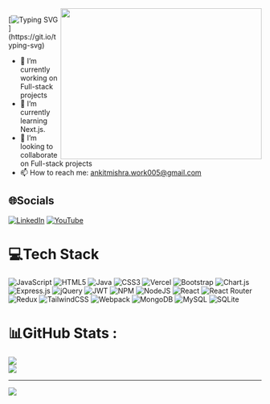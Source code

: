 <img align="right" height="300" width="400" src="https://media.giphy.com/media/u2pmTWUi0MXjyrMaVj/giphy.gif" />

[![Typing SVG](https://readme-typing-svg.demolab.com?font=Fira+Code&weight=900&size=35&duration=3500&pause=5&color=02F569CC&random=false&width=435&lines=Hi+%2C+I'm+Ankit;Connect+with+me+!)](https://git.io/typing-svg)
- 🔭 I’m currently working on Full-stack projects
- 🌱 I’m currently learning Next.js.
- 👯 I’m looking to collaborate on Full-stack projects
- 📫 How to reach me: [ankitmishra.work005@gmail.com](mailto:ankitmishra.work005@gmail.com)

## 🌐Socials
[![LinkedIn](https://img.shields.io/badge/LinkedIn-%230077B5.svg?logo=linkedin&logoColor=white)](https://linkedin.com/in/https://www.linkedin.com/in/ankit-ravindra-mishra-19050121a/) [![YouTube](https://img.shields.io/badge/YouTube-%23FF0000.svg?logo=YouTube&logoColor=white)](https://youtube.com/c/https://www.youtube.com/watch?v=5ijHB7JALrs&list=PLFtWhjbsuiVxU91FdglaOToy1VDobJ97N&pp=gAQBiAQB) 

# 💻Tech Stack
![JavaScript](https://img.shields.io/badge/javascript-%23323330.svg?style=for-the-badge&logo=javascript&logoColor=%23F7DF1E) ![HTML5](https://img.shields.io/badge/html5-%23E34F26.svg?style=for-the-badge&logo=html5&logoColor=white) ![Java](https://img.shields.io/badge/java-%23ED8B00.svg?style=for-the-badge&logo=java&logoColor=white) ![CSS3](https://img.shields.io/badge/css3-%231572B6.svg?style=for-the-badge&logo=css3&logoColor=white) ![Vercel](https://img.shields.io/badge/vercel-%23000000.svg?style=for-the-badge&logo=vercel&logoColor=white) ![Bootstrap](https://img.shields.io/badge/bootstrap-%23563D7C.svg?style=for-the-badge&logo=bootstrap&logoColor=white) ![Chart.js](https://img.shields.io/badge/chart.js-F5788D.svg?style=for-the-badge&logo=chart.js&logoColor=white) ![Express.js](https://img.shields.io/badge/express.js-%23404d59.svg?style=for-the-badge&logo=express&logoColor=%2361DAFB) ![jQuery](https://img.shields.io/badge/jquery-%230769AD.svg?style=for-the-badge&logo=jquery&logoColor=white) ![JWT](https://img.shields.io/badge/JWT-black?style=for-the-badge&logo=JSON%20web%20tokens) ![NPM](https://img.shields.io/badge/NPM-%23000000.svg?style=for-the-badge&logo=npm&logoColor=white) ![NodeJS](https://img.shields.io/badge/node.js-6DA55F?style=for-the-badge&logo=node.js&logoColor=white) ![React](https://img.shields.io/badge/react-%2320232a.svg?style=for-the-badge&logo=react&logoColor=%2361DAFB) ![React Router](https://img.shields.io/badge/React_Router-CA4245?style=for-the-badge&logo=react-router&logoColor=white) ![Redux](https://img.shields.io/badge/redux-%23593d88.svg?style=for-the-badge&logo=redux&logoColor=white) ![TailwindCSS](https://img.shields.io/badge/tailwindcss-%2338B2AC.svg?style=for-the-badge&logo=tailwind-css&logoColor=white) ![Webpack](https://img.shields.io/badge/webpack-%238DD6F9.svg?style=for-the-badge&logo=webpack&logoColor=black) ![MongoDB](https://img.shields.io/badge/MongoDB-%234ea94b.svg?style=for-the-badge&logo=mongodb&logoColor=white) ![MySQL](https://img.shields.io/badge/mysql-%2300f.svg?style=for-the-badge&logo=mysql&logoColor=white) ![SQLite](https://img.shields.io/badge/sqlite-%2307405e.svg?style=for-the-badge&logo=sqlite&logoColor=white)
# 📊GitHub Stats :
![](https://github-readme-stats.vercel.app/api?username=ankit00010&theme=radical&hide_border=false&include_all_commits=false&count_private=false)<br/>
![](https://github-readme-streak-stats.herokuapp.com/?user=ankit00010&theme=radical&hide_border=false)<br/>



---
[![](https://visitcount.itsvg.in/api?id=ankit00010&icon=1&color=12)](https://visitcount.itsvg.in)
